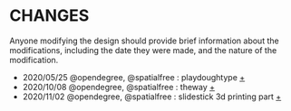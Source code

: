 # CHANGES
Anyone modifying the design should provide brief information about the modifications,
including the date they were made, and the nature of the modification.

- 2020/05/25 @opendegree, @spatialfree : playdoughtype <a href="https://github.com/dofdev/dofcon/blob/main/history/2020-05-25_playdoughtype.jpg">+</a>
- 2020/10/08 @opendegree, @spatialfree : theway <a href="https://github.com/dofdev/dofcon/blob/main/history/2020-10-08_theway.jpg">+</a>
- 2020/11/02 @opendegree, @spatialfree : slidestick 3d printing part <a href="https://github.com/dofdev/dofcon/blob/main/history/2020-11-02_slidestick.jpg">+</a>
